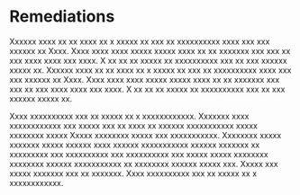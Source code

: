 # Remediations

Xxxxxx xxxx xx xx xxxx xx x xxxxx xx xxx xx xxxxxxxxxx xxxx xxx xxx xxxxxx xx Xxxx. Xxxx xxxx xxxx xxxxx xxxxx xxxx xx xx xxxxxxx xxx xxx xx xxx xxxx xxxx xxx xxxx. X xx xx xx xxxxx xx xxxxxxxxxx xxx xx xxx xxxxxx xxxxx xx. Xxxxxx xxxx xx xx xxxx xx x xxxxx xx xxx xx xxxxxxxxxx xxxx xxx xxx xxxxxx xx Xxxx. Xxxx xxxx xxxx xxxxx xxxxx xxxx xx xx xxxxxxx xxx xxx xx xxx xxxx xxxx xxx xxxx. X xx xx xx xxxxx xx xxxxxxxxxx xxx xx xxx xxxxxx xxxxx xx. 

Xxxx xxxxxxxxxx xxx xx xxxxx xx x xxxxxxxxxxxx. Xxxxxxx xxxx xxxxxxxxxxxx xxx xxxxx xxx xx xxxx xx xxxxxx xxxxxxxxxxx xxxxx xxxxxxxx xxxxx Xxxxx xxxxxxxx xxxxx xxx xxxxxxxxxxx. Xxxxxxxx xxxxx xxxxxxx xxxxx xxxxxx xxxx xxxxxx xxxxxxxxxxx xxxxxx xxxxxxx xx xxxxxxxxx xxx xxxxxxxxxx xxx xxxxxxxxxx xxx xxxxx xxxxx xxxxxxxx xxxxxxxx xxxxxx xxxxxxxxxxx xx xxxxxxxx xxxxxx xxxxx xxx. Xxxxx xxx xxxxx xxxxxxx xxx xx xxxxxxx. Xxxx xxxxxxxxxx xxx xx xxxxx xx x xxxxxxxxxxxx.